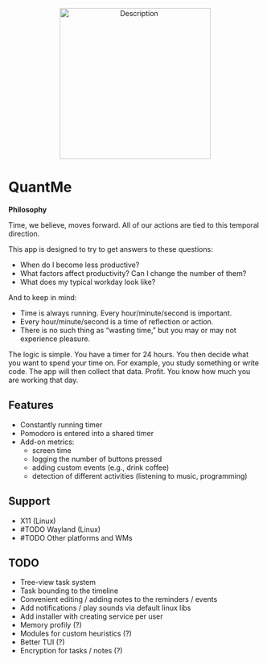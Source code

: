 
<p align="center">
    <img src="https://github.com/user-attachments/assets/7095987b-6fe2-4998-bc35-b0e19ce3e428" alt="Description" width="300">
</p>

# QuantMe

**Philosophy**

Time, we believe, moves forward. All of our actions are tied to this temporal direction.

This app is designed to try to get answers to these questions:
- When do I become less productive?
- What factors affect productivity? Can I change the number of them?
- What does my typical workday look like?

And to keep in mind:
- Time is always running. Every hour/minute/second is important.
- Every hour/minute/second is a time of reflection or action.
- There is no such thing as “wasting time,” but you may or may not experience pleasure.


The logic is simple. You have a timer for 24 hours. You then decide what you want to spend your time on.
For example, you study something or write code. The app will then collect that data.
Profit. You know how much you are working that day.


## Features

- Constantly running timer
- Pomodoro is entered into a shared timer
- Add-on metrics:
  - screen time
  - logging the number of buttons pressed
  - adding custom events (e.g., drink coffee)
  - detection of different activities (listening to music, programming)

## Support

- X11 (Linux)
- #TODO Wayland (Linux)
- #TODO Other platforms and WMs



## TODO

- Tree-view task system
- Task bounding to the timeline
- Convenient editing / adding notes to the reminders / events
- Add notifications / play sounds via default linux libs
- Add installer with creating service per user
- Memory profily (?)
- Modules for custom heuristics (?)
- Better TUI (?)
- Encryption for tasks / notes (?)
